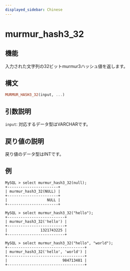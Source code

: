 ```yaml
---
displayed_sidebar: Chinese
---
```


# murmur_hash3_32

## 機能

入力された文字列の32ビットmurmur3ハッシュ値を返します。

## 構文

```Haskell
MURMUR_HASH3_32(input, ...)
```

## 引数説明

`input`: 対応するデータ型はVARCHARです。

## 戻り値の説明

戻り値のデータ型はINTです。

## 例

```Plain Text
MySQL > select murmur_hash3_32(null);
+-----------------------+
| murmur_hash3_32(NULL) |
+-----------------------+
|                  NULL |
+-----------------------+

MySQL > select murmur_hash3_32("hello");
+--------------------------+
| murmur_hash3_32('hello') |
+--------------------------+
|               1321743225 |
+--------------------------+

MySQL > select murmur_hash3_32("hello", "world");
+-----------------------------------+
| murmur_hash3_32('hello', 'world') |
+-----------------------------------+
|                         984713481 |
+-----------------------------------+
```
